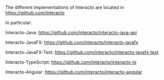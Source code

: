 
The different implementations of Interacto are located in https://github.com/interacto

In particular:

Interacto-Java: https://github.com/interacto/interacto-java-api

Interacto-JavaFX: https://github.com/interacto/interacto-javafx

Interacto-JavaFX-Test: https://github.com/interacto/interacto-javafx-test

Interacto-TypeScript: https://github.com/interacto/interacto-ts

Interacto-Angular: https://github.com/interacto/interacto-angular



